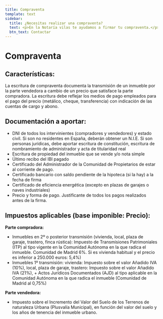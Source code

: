 ```yaml
---
title: Compraventa
template: text
sidebar: 
  title: ¿Necesitas realizar una compraventa?
  text: <p>En la Notaría vilas te ayudamos a firmar tu compraventa.</p>
  btn_text: Contactar
---
```


# Compraventa

## Características:
 
La escritura de compraventa documenta la transmisión de un inmueble por la parte vendedora a cambio de un precio que satisface la parte compradora.
La escritura debe reflejar los medios de pago empleados para el pago del precio (metálico, cheque, transferencia) con indicación de las cuentas de cargo y abono. 

## Documentación a aportar:
- DNI de todos los intervinientes (compradores y vendedores) y estado civil. Si son no residentes en España, deberán obtener un N.I.E.  Si son personas jurídicas, debe aportar escritura de constitución, escritura de nombramiento de administrador y acta de titularidad real
- Escritura de propiedad del inmueble que se vende y/o nota simple
- Último recibo del  IBI pagado
- Certificado del Administrador de la Comunidad de Propietarios de estar al corriente de pago.
- Certificado bancario con saldo pendiente de la hipoteca (si la hay) a la fecha de firma
- Certificado de eficiencia energética (excepto en plazas de garajes o naves industriales)
- Precio y forma de pago. Justificante de todos los pagos realizados antes de la firma.

## Impuestos aplicables (base imponible: Precio):

**Parte compradora:** 
- Inmuebles en 2º o posterior transmisión (vivienda, local, plaza de garaje, trastero, finca rústica): Impuesto de Transmisiones Patrimoniales  (ITP) al tipo vigente en la Comunidad Autónoma  en la que radica el inmueble. Comunidad de Madrid 6%. Si es vivienda habitual y el precio es inferior a 250.000 euros: 5,4%)
- Inmuebles 1º transmisión: vivienda: Impuesto sobre el valor Añadido IVA (10%), local, plaza de garaje, trastero: Impuesto sobre el valor Añadido IVA (21%),  +  Actos Jurídicos Documentados (AJD) al tipo aplicable en la Comunidad Autónoma en la que radica el inmueble (Comunidad de Madrid al 0,75%)

**Parte vendedora:**
- Impuesto sobre el Incremento del Valor  del Suelo de los Terrenos de naturaleza Urbana (Plusvalía Municipal), en función del valor del suelo y los años de tenencia del inmueble urbano.

